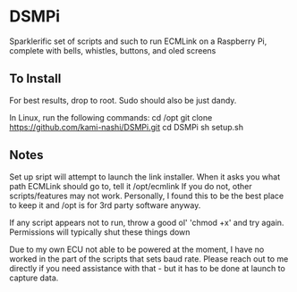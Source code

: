 # DSMPi
Sparklerific set of scripts and such to run ECMLink on a Raspberry Pi, complete with bells, whistles, buttons, and oled screens

## To Install

For best results, drop to root.  Sudo should also be just dandy.

In Linux, run the following commands:
  cd /opt
  git clone https://github.com/kami-nashi/DSMPi.git
  cd DSMPi
  sh setup.sh
  
  
 ## Notes
   Set up sript will attempt to launch the link installer.  When it asks you what path ECMLink should go to, tell it /opt/ecmlink
   If you do not, other scripts/features may not work. Personally, I found this to be the best place to keep it and /opt is for 3rd party    software anyway.
   
   If any script appears not to run, throw a good ol' 'chmod +x' and try again. Permissions will typically shut these things down
   
   Due to my own ECU not able to be powered at the moment, I have no worked in the part of the scripts that sets baud rate.  Please reach    out to me directly if you need assistance with that - but it has to be done at launch to capture data.
